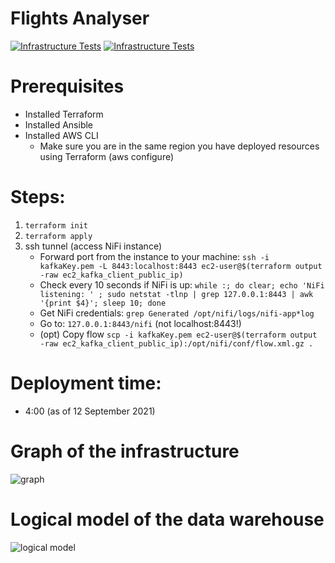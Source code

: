 # Flights Analyser

[![Infrastructure Tests](https://www.bridgecrew.cloud/badges/github/piotsik/project/general)](https://www.bridgecrew.cloud/link/badge?vcs=github&fullRepo=piotsik%2Fproject&benchmark=INFRASTRUCTURE+SECURITY)
[![Infrastructure Tests](https://www.bridgecrew.cloud/badges/github/piotsik/project/cis_aws)](https://www.bridgecrew.cloud/link/badge?vcs=github&fullRepo=piotsik%2Fproject&benchmark=CIS+AWS+V1.2)

# Prerequisites
- Installed Terraform
- Installed Ansible
- Installed AWS CLI
    - Make sure you are in the same region you have deployed resources using Terraform (aws configure)

# Steps:
1. `terraform init`
2. `terraform apply`
3. ssh tunnel (access NiFi instance)
    - Forward port from the instance to your machine: `ssh -i kafkaKey.pem -L 8443:localhost:8443 ec2-user@$(terraform output -raw ec2_kafka_client_public_ip)`
    - Check every 10 seconds if NiFi is up: `while :; do clear; echo 'NiFi listening: ' ; sudo netstat -tlnp | grep 127.0.0.1:8443 | awk '{print $4}'; sleep 10; done`
    - Get NiFi credentials: `grep Generated /opt/nifi/logs/nifi-app*log`
    - Go to: `127.0.0.1:8443/nifi` (not localhost:8443!)
    - (opt) Copy flow `scp -i kafkaKey.pem ec2-user@$(terraform output -raw ec2_kafka_client_public_ip):/opt/nifi/conf/flow.xml.gz .`

# Deployment time:
- 4:00 (as of 12 September 2021)

# Graph of the infrastructure
![graph](https://github.com/piotsik/flights_analyser/blob/main/graph.png)

# Logical model of the data warehouse
![logical model](https://github.com/piotsik/flights_analyser/blob/main/redshift/logicalmodel.png)
